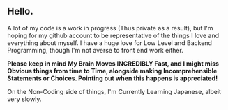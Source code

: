 ## Hello.

A lot of my code is a work in progress (Thus private as a result), but I'm hoping for my github account to be representative of the things I love and everything about myself. I have a huge love for Low Level and Backend Programming, though I'm not averse to front end work either.

 **Please keep in mind My Brain Moves INCREDIBLY Fast, and I might miss Obvious things from time to Time, alongside making Incomprehensible Statements or Choices. Pointing out when this happens is appreciated!**

 On the Non-Coding side of things, I'm Currently Learning Japanese, albeit very slowly. 

<!--
**laxvy/laxvy** is a ✨ _special_ ✨ repository because its `README.md` (this file) appears on your GitHub profile.

Here are some ideas to get you started:

- 🔭 I’m currently working on ...
- 🌱 I’m currently learning ...
- 👯 I’m looking to collaborate on ...
- 🤔 I’m looking for help with ...
- 💬 Ask me about ...
- 📫 How to reach me: ...
- 😄 Pronouns: ...
- ⚡ Fun fact: ...
-->
